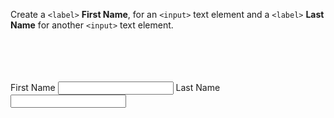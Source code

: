 Create a `<label>` **First Name**, for an `<input>` text element and a `<label>` **Last Name** for another `<input>` text element.

<codeblock language="html" type="exercise" testMode="fixedInput">
<code>
<form>

</form>
</code>

<solution>
<form>
  <label>First Name</label>
  <input type="text">
  <label>Last Name</label>
  <input type="text">
</form>
</solution>
</codeblock>